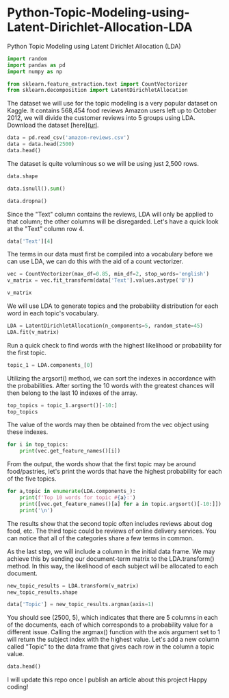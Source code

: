 # Python-Topic-Modeling-using-Latent-Dirichlet-Allocation-LDA
Python Topic Modeling using Latent Dirichlet Allocation (LDA)

```python
import random
import pandas as pd
import numpy as np

from sklearn.feature_extraction.text import CountVectorizer
from sklearn.decomposition import LatentDirichletAllocation
```
The dataset we will use for the topic modeling is a very popular dataset on Kaggle. It contains 568,454 food reviews Amazon users left up to October 2012, we will divide the customer reviews into 5 groups using LDA.
Download the dataset [here]([url](https://medium.com/r/?url=https%3A%2F%2Fwww.kaggle.com%2Fcode%2Fsdxingaijing%2Ftopic-model-lda-algorithm%2Fdata).

```python
data = pd.read_csv('amazon-reviews.csv')
data = data.head(2500)
data.head()
```
The dataset is quite voluminous so we will be using just 2,500 rows.

```python
data.shape
```


```python
data.isnull().sum()
```

```python
data.dropna()
```
Since the "Text" column contains the reviews, LDA will only be applied to that column; the other columns will be disregarded. Let's have a quick look at the "Text" column row 4.

```python
data['Text'][4]
```
The terms in our data must first be compiled into a vocabulary before we can use LDA, we can do this with the aid of a count vectorizer.

```python
vec = CountVectorizer(max_df=0.85, min_df=2, stop_words='english')
v_matrix = vec.fit_transform(data['Text'].values.astype('U'))

v_matrix
```

We will use LDA to generate topics and the probability distribution for each word in each topic's vocabulary.

```python
LDA = LatentDirichletAllocation(n_components=5, random_state=45)
LDA.fit(v_matrix)
```
Run a quick check to find words with the highest likelihood or probability for the first topic.

```python
topic_1 = LDA.components_[0]
```
Utilizing the argsort() method, we can sort the indexes in accordance with the probabilities. After sorting the 10 words with the greatest chances will then belong to the last 10 indexes of the array.

```python
top_topics = topic_1.argsort()[-10:]
top_topics
```
The value of the words may then be obtained from the vec object using these indexes.

```python
for i in top_topics:
    print(vec.get_feature_names()[i])
```
From the output, the words show that the first topic may be around food/pastries, let's print the words that have the highest probability for each of the five topics.

```python
for a,topic in enumerate(LDA.components_):
    print(f'Top 10 words for topic #{a}:')
    print([vec.get_feature_names()[a] for a in topic.argsort()[-10:]])
    print('\n')
```
The results show that the second topic often includes reviews about dog food, etc. The third topic could be reviews of online delivery services. You can notice that all of the categories share a few terms in common.

As the last step, we will include a column in the initial data frame. We may achieve this by sending our document-term matrix to the LDA.transform() method. In this way, the likelihood of each subject will be allocated to each document.

```python
new_topic_results = LDA.transform(v_matrix)
new_topic_results.shape
```

```python
data['Topic'] = new_topic_results.argmax(axis=1)
```

You should see (2500, 5), which indicates that there are 5 columns in each of the documents, each of which corresponds to a probability value for a different issue. Calling the argmax() function with the axis argument set to 1 will return the subject index with the highest value. Let's add a new column called "Topic" to the data frame that gives each row in the column a topic value.

```python
data.head()
```

 I will update this repo once I publish an article about this project
 Happy coding!
